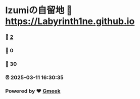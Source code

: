 # Izumiの自留地 :link: https://Labyrinth1ne.github.io 
### :page_facing_up: [2](https://Labyrinth1ne.github.io/tag.html) 
### :speech_balloon: 0 
### :hibiscus: 30 
### :alarm_clock: 2025-03-11 16:30:35 
### Powered by :heart: [Gmeek](https://github.com/Meekdai/Gmeek)
